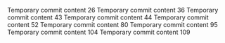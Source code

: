 Temporary commit content 26
Temporary commit content 36
Temporary commit content 43
Temporary commit content 44
Temporary commit content 52
Temporary commit content 80
Temporary commit content 95
Temporary commit content 104
Temporary commit content 109
